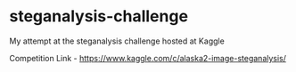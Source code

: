 # steganalysis-challenge
My attempt at the steganalysis challenge hosted at Kaggle

Competition Link - https://www.kaggle.com/c/alaska2-image-steganalysis/
